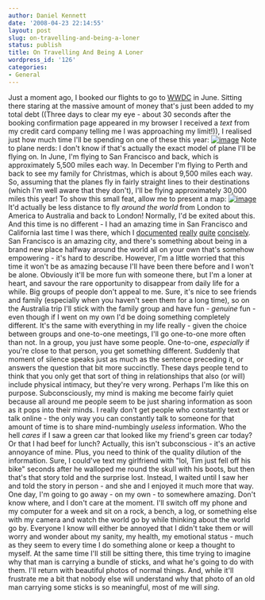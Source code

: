 ```yaml
---
author: Daniel Kennett
date: '2008-04-23 22:14:55'
layout: post
slug: on-travelling-and-being-a-loner
status: publish
title: On Travelling And Being A Loner
wordpress_id: '126'
categories:
- General
---
```


Just a moment ago, I booked our flights to go to
[WWDC](http://developer.apple.com/wwdc/) in June. Sitting there staring
at the massive amount of money that's just been added to my total debt
((Three days to clear my eye - about 30 seconds after the booking
confirmation page appeared in my browser I received a *text* from my
credit card company telling me I was approaching my limit!)), I realised
just how much time I'll be spending on one of these this year:
[![image](http://danielkennett.org/wp-content/uploads/2008/04/023jumbo_468x329.jpg "BA 747")](http://danielkennett.org/wp-content/uploads/2008/04/023jumbo_468x329.jpg)
Note to plane nerds: I don't know if that's actually the exact model of
plane I'll be flying on. In June, I'm flying to San Francisco and back,
which is approximately 5,500 miles each way. In December I'm flying to
Perth and back to see my family for Christmas, which is about 9,500
miles each way. So, assuming that the planes fly in fairly straight
lines to their destinations (which I'm well aware that they don't), I'll
be flying approximately 30,000 miles this year! To show this small feat,
allow me to present a map:
[![image](http://danielkennett.org/wp-content/uploads/2008/04/maps.jpg "maps")](http://danielkennett.org/wp-content/uploads/2008/04/maps.jpg)
It'd actually be less distance to fly *around the world* from London to
America to Australia and back to London! Normally, I'd be exited about
this. And this time is no different - I had an amazing time in San
Francisco and California last time I was there, which I
[documented](http://danielkennett.org/?p=28)
[really](http://danielkennett.org/?p=29)
[quite](http://danielkennett.org/?p=30)
[concisely](http://danielkennett.org/?p=31). San Francisco is an amazing
city, and there's something about being in a brand new place halfway
around the world all on your own that's somehow empowering - it's hard
to describe. However, I'm a little worried that this time it won't be as
amazing because I'll have been there before and I won't be alone.
Obviously it'll be more fun with someone there, but I'm a loner at
heart, and savour the rare opportunity to disappear from daily life for
a while. Big groups of people don't appeal to me. Sure, it's nice to see
friends and family (especially when you haven't seen them for a long
time), so on the Australia trip I'll stick with the family group and
have fun - *genuine* fun - even though if I went on my own I'd be doing
something completely different. It's the same with everything in my life
really - given the choice between groups and one-to-one meetings, I'll
go one-to-one more often than not. In a group, you just have some
people. One-to-one, *especially* if you're close to that person, you get
something different. Suddenly that moment of silence speaks just as much
as the sentence preceding it, or answers the question that bit more
succinctly. These days people tend to think that you only get that sort
of thing in relationships that also (or will) include physical intimacy,
but they're very wrong. Perhaps I'm like this on purpose.
Subconsciously, my mind is making me become fairly quiet because all
around me people seem to be just sharing information as soon as it pops
into their minds. I really don't get people who constantly text or talk
online - the only way you can constantly talk to someone for that amount
of time is to share mind-numbingly *useless* information. Who the hell
*cares* if I saw a green car that looked like my friend's green car
today? Or that I had beef for lunch? Actually, this isn't subconscious -
it's an active annoyance of mine. Plus, you need to think of the quality
dilution of the information. Sure, I could've text my girlfriend with
"lol, Tim just fell off his bike" seconds after he walloped me round the
skull with his boots, but then that's that story told and the surprise
lost. Instead, I waited until I saw her and told the story in person -
and she and I enjoyed it much more that way. One day, I'm going to go
away - on my own - to somewhere amazing. Don't know where, and I don't
care at the moment. I'll switch off my phone and my computer for a week
and sit on a rock, a bench, a log, or something else with my camera and
watch the world go by while thinking about the world go by. Everyone I
know will either be annoyed that I didn't take them or will worry and
wonder about my sanity, my health, my emotional status - much as they
seem to every time I do something alone or keep a thought to myself. At
the same time I'll still be sitting there, this time trying to imagine
why that man is carrying a bundle of sticks, and what he's going to do
with them. I'll return with beautiful photos of normal things. And,
while it'll frustrate me a bit that nobody else will understand why that
photo of an old man carrying some sticks is so meaningful, most of me
will *sing*.
